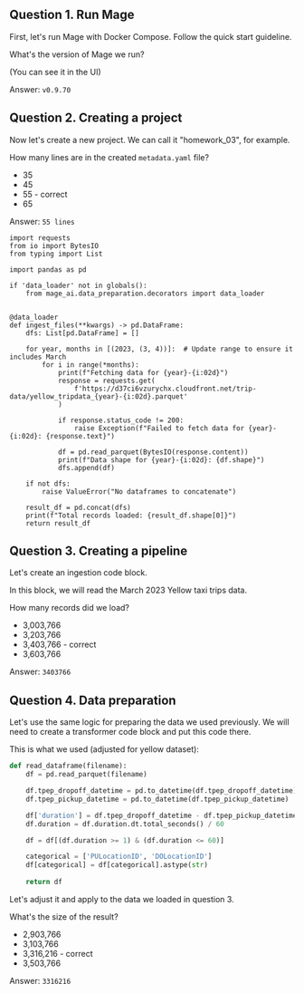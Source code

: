 
## Question 1. Run Mage

First, let's run Mage with Docker Compose. Follow the quick start guideline. 

What's the version of Mage we run? 

(You can see it in the UI)

Answer:
```v0.9.70```

## Question 2. Creating a project

Now let's create a new project. We can call it "homework_03", for example.

How many lines are in the created `metadata.yaml` file? 

- 35
- 45
- 55 - correct
- 65

Answer:
```55 lines```

```
import requests
from io import BytesIO
from typing import List

import pandas as pd

if 'data_loader' not in globals():
    from mage_ai.data_preparation.decorators import data_loader


@data_loader
def ingest_files(**kwargs) -> pd.DataFrame:
    dfs: List[pd.DataFrame] = []

    for year, months in [(2023, (3, 4))]:  # Update range to ensure it includes March
        for i in range(*months):
            print(f"Fetching data for {year}-{i:02d}")
            response = requests.get(
                f'https://d37ci6vzurychx.cloudfront.net/trip-data/yellow_tripdata_{year}-{i:02d}.parquet'
            )

            if response.status_code != 200:
                raise Exception(f"Failed to fetch data for {year}-{i:02d}: {response.text}")

            df = pd.read_parquet(BytesIO(response.content))
            print(f"Data shape for {year}-{i:02d}: {df.shape}")
            dfs.append(df)

    if not dfs:
        raise ValueError("No dataframes to concatenate")

    result_df = pd.concat(dfs)
    print(f"Total records loaded: {result_df.shape[0]}")
    return result_df
```

## Question 3. Creating a pipeline

Let's create an ingestion code block.

In this block, we will read the March 2023 Yellow taxi trips data.

How many records did we load? 

- 3,003,766
- 3,203,766
- 3,403,766 - correct
- 3,603,766

Answer:
```3403766```


## Question 4. Data preparation


Let's use the same logic for preparing the data we used previously. We will need to create a transformer code block and put this code there.

This is what we used (adjusted for yellow dataset):

```python
def read_dataframe(filename):
    df = pd.read_parquet(filename)

    df.tpep_dropoff_datetime = pd.to_datetime(df.tpep_dropoff_datetime)
    df.tpep_pickup_datetime = pd.to_datetime(df.tpep_pickup_datetime)

    df['duration'] = df.tpep_dropoff_datetime - df.tpep_pickup_datetime
    df.duration = df.duration.dt.total_seconds() / 60

    df = df[(df.duration >= 1) & (df.duration <= 60)]

    categorical = ['PULocationID', 'DOLocationID']
    df[categorical] = df[categorical].astype(str)
    
    return df
```

Let's adjust it and apply to the data we loaded in question 3. 

What's the size of the result? 


- 2,903,766
- 3,103,766
- 3,316,216 - correct
- 3,503,766


Answer:
```3316216```
